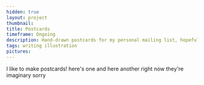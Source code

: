 ```yaml
---
hidden: true
layout: project
thumbnail: 
title: Postcards
timeframe: Ongoing
description: Hand-drawn postcards for my personal mailing list, hopefully published monthly but at least quarterly. Topics are usually topical, and feature bees and plants on a regular basis.
tags: writing illustration
pictures:
---
```


I like to make postcards!
here's one
and here another
right now they're imaginary
sorry

